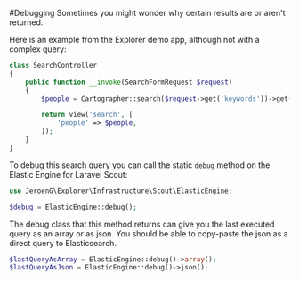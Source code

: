 #Debugging
Sometimes you might wonder why certain results are or aren't returned.

Here is an example from the Explorer demo app, although not with a complex query:

```php
class SearchController
{
    public function __invoke(SearchFormRequest $request)
    {
        $people = Cartographer::search($request->get('keywords'))->get();

        return view('search', [
            'people' => $people,
        ]);
    }
}
```

To debug this search query you can call the static `debug` method on the Elastic Engine for Laravel Scout:

```php
use JeroenG\Explorer\Infrastructure\Scout\ElasticEngine;

$debug = ElasticEngine::debug();
```

The debug class that this method returns can give you the last executed query as an array or as json.
You should be able to copy-paste the json as a direct query to Elasticsearch.

```php
$lastQueryAsArray = ElasticEngine::debug()->array();
$lastQueryAsJson = ElasticEngine::debug()->json();
```
